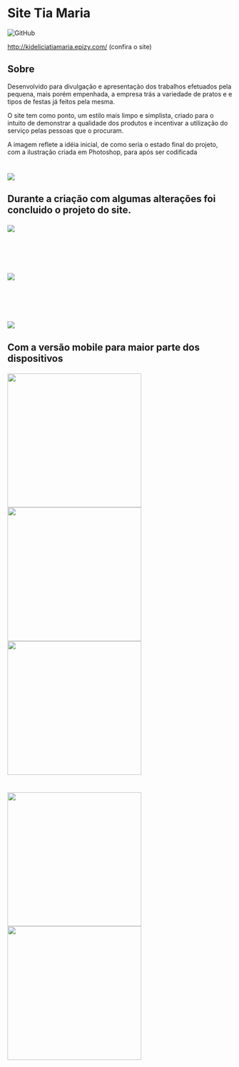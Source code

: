 # Site Tia Maria

![GitHub](https://img.shields.io/github/license/zandrocr/SiteTiaMaria)

http://kideliciatiamaria.epizy.com/ (confira o site)

## Sobre
<p>Desenvolvido para divulgação e apresentação dos trabalhos efetuados pela pequena, mais porém empenhada, a empresa trás a variedade de pratos e e tipos de festas já feitos pela mesma. <p>
  
<p>O site tem como ponto, um estilo mais limpo e simplista, criado para o intuito de demonstrar a qualidade dos produtos e incentivar a utilização do serviço pelas pessoas que o procuram.<p>

<p>A imagem reflete a idéia inicial, de como seria o estado final do projeto, com a ilustração criada em Photoshop, para após ser codificada</p>

#

<img src="https://github.com/zandrocr/SiteTiaMaria/blob/main/imagens/tiaMaria.png">

## <p>Durante a criação com algumas alterações foi concluido o projeto do site.</p>

<img src="https://github.com/zandrocr/SiteTiaMaria/blob/main/imagens/capturas/Captura%20de%20Tela%20(1).png">

# <br>
<img src="https://github.com/zandrocr/SiteTiaMaria/blob/main/imagens/capturas/Captura%20de%20Tela%20(2).png">

# <br>
<img src="https://github.com/zandrocr/SiteTiaMaria/blob/main/imagens/capturas/Captura%20de%20Tela%20(6).png">

## <p> Com a versão mobile para maior parte dos dispositivos </p>

<div>
<img width="300px" src="https://github.com/zandrocr/SiteTiaMaria/blob/main/imagens/mob/1.jpg">

<img width="300px" src="https://github.com/zandrocr/SiteTiaMaria/blob/main/imagens/mob/3.jpg">
  
 <img width="300px" src="https://github.com/zandrocr/SiteTiaMaria/blob/main/imagens/mob/4.jpg">
</div>
 
# 
 
<div>
<img width="300px" src="https://github.com/zandrocr/SiteTiaMaria/blob/main/imagens/mob/p1.jpg">

<img width="300px" src="https://github.com/zandrocr/SiteTiaMaria/blob/main/imagens/mob/p2.jpg">
</div>
